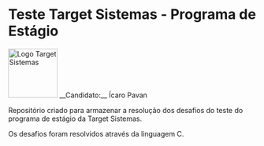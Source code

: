 # Teste Target Sistemas - Programa de Estágio
<img width="100" src="https://attachments.gupy.io/production/companies/519/career/574/images/logo.png" alt="Logo Target Sistemas">
__Candidato:__ Ícaro Pavan

Repositório criado para armazenar a resolução dos desafios do teste do programa de estágio da Target Sistemas.

Os desafios foram resolvidos através da linguagem C.
